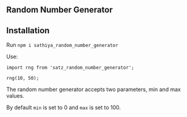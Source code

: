 ## Random Number Generator

## Installation 

Run `npm i sathiya_random_number_generator`

Use:

````
import rng from 'satz_random_number_generator';

rng(10, 50);

````

The random number generator accepts two parameters, min and max values.

By default `min` is set to 0 and `max` is set to 100.
